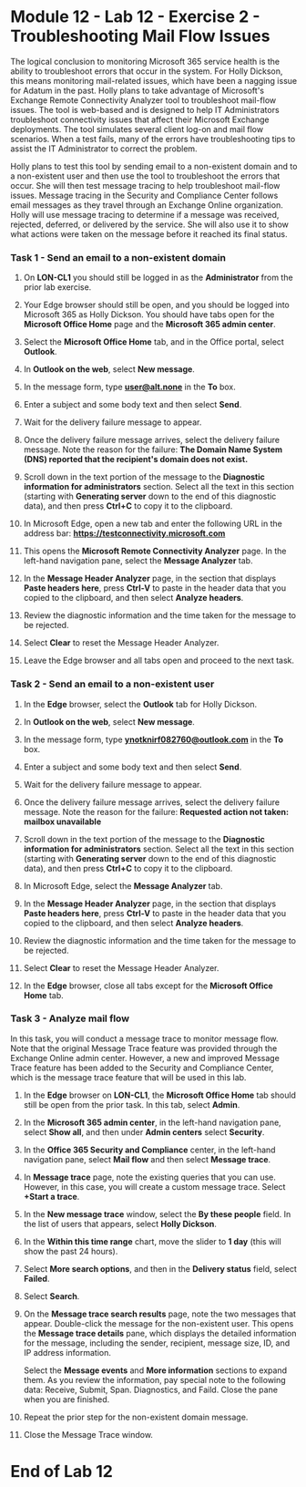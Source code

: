 # Module 12 - Lab 12 - Exercise 2 - Troubleshooting Mail Flow Issues

The logical conclusion to monitoring Microsoft 365 service health is the ability to troubleshoot errors that occur in the system. For Holly Dickson, this means monitoring mail-related issues, which have been a nagging issue for Adatum in the past. Holly plans to take advantage of Microsoft's Exchange Remote Connectivity Analyzer tool to troubleshoot mail-flow issues. The tool is web-based and is designed to help IT Administrators troubleshoot connectivity issues that affect their Microsoft Exchange deployments. The tool simulates several client log-on and mail flow scenarios. When a test fails, many of the errors have troubleshooting tips to assist the IT Administrator to correct the problem.

Holly plans to test this tool by sending email to a non-existent domain and to a non-existent user and then use the tool to troubleshoot the errors that occur. She will then test message tracing to help troubleshoot mail-flow issues. Message tracing in the Security and Compliance Center follows email messages as they travel through an Exchange Online organization. Holly will use message tracing to determine if a message was received, rejected, deferred, or delivered by the service. She will also use it to show what actions were taken on the message before it reached its final status.

### Task 1 - Send an email to a non-existent domain

1. On **LON-CL1** you should still be logged in as the **Administrator** from the prior lab exercise. 

2. Your Edge browser should still be open, and you should be logged into Microsoft 365 as Holly Dickson. You should have tabs open for the **Microsoft Office Home** page and the **Microsoft 365 admin center**.

3. Select the **Microsoft Office Home** tab, and in the Office portal, select **Outlook**.

4. In **Outlook on the web**, select **New message**.

5. In the message form, type **user@alt.none** in the **To** box.

6. Enter a subject and some body text and then select **Send**.

7. Wait for the delivery failure message to appear.

8. Once the delivery failure message arrives, select the delivery failure message. Note the reason for the failure: **The Domain Name System (DNS) reported that the recipient's domain does not exist.**

9. Scroll down in the text portion of the message to the **Diagnostic information for administrators** section. Select all the text in this section (starting with **Generating server** down to the end of this diagnostic data), and then press **Ctrl+C** to copy it to the clipboard. 

10. In Microsoft Edge, open a new tab and enter the following URL in the address bar: **https://testconnectivity.microsoft.com**

11. This opens the **Microsoft Remote Connectivity Analyzer** page. In the left-hand navigation pane, select the **Message Analyzer** tab.

12. In the **Message Header Analyzer** page, in the section that displays **Paste headers here**, press **Ctrl-V** to paste in the header data that you copied to the clipboard, and then select **Analyze headers**.

13. Review the diagnostic information and the time taken for the message to be rejected.

14. Select **Clear** to reset the Message Header Analyzer.

15. Leave the Edge browser and all tabs open and proceed to the next task.



### Task 2 - Send an email to a non-existent user

1. In the **Edge** browser, select the **Outlook** tab for Holly Dickson.

2. In **Outlook on the web**, select **New message**.

3. In the message form, type **ynotknirf082760@outlook.com** in the **To** box.

4. Enter a subject and some body text and then select **Send**.

5. Wait for the delivery failure message to appear. 

6. Once the delivery failure message arrives, select the delivery failure message. Note the reason for the failure: **Requested action not taken: mailbox unavailable**

7. Scroll down in the text portion of the message to the **Diagnostic information for administrators** section. Select all the text in this section (starting with **Generating server** down to the end of this diagnostic data), and then press **Ctrl+C** to copy it to the clipboard. 

8. In Microsoft Edge, select the **Message Analyzer** tab.

9. In the **Message Header Analyzer** page, in the section that displays **Paste headers here**, press **Ctrl-V** to paste in the header data that you copied to the clipboard, and then select **Analyze headers**.

10. Review the diagnostic information and the time taken for the message to be rejected.

11. Select **Clear** to reset the Message Header Analyzer.

12. In the **Edge** browser, close all tabs except for the **Microsoft Office Home** tab. 

### Task 3 - Analyze mail flow

In this task, you will conduct a message trace to monitor message flow. Note that the original Message Trace feature was provided through the Exchange Online admin center. However, a new and improved Message Trace feature has been added to the Security and Compliance Center, which is the message trace feature that will be used in this lab.

1. In the **Edge** browser on **LON-CL1**, the **Microsoft Office Home** tab should still be open from the prior task. In this tab, select **Admin**. 

2. In the **Microsoft 365 admin center**, in the left-hand navigation pane, select **Show all**, and then under **Admin centers** select **Security**.

3. In the **Office 365 Security and Compliance** center, in the left-hand navigation pane, select **Mail flow** and then select **Message trace**.

4. In **Message trace** page, note the existing queries that you can use. However, in this case, you will create a custom message trace. Select **+Start a trace**.

5. In the **New message trace** window, select the **By these people** field. In the list of users that appears, select **Holly Dickson**.

6. In the **Within this time range** chart, move the slider to **1 day** (this will show the past 24 hours).

7. Select **More search options**, and then in the **Delivery status** field, select **Failed**.

8. Select **Search**. 

9. On the **Message trace search results** page, note the two messages that appear. Double-click the message for the non-existent user. This opens the **Message trace details** pane, which displays the detailed information for the message, including the sender, recipient, message size, ID, and IP address information. <br/>

	Select the **Message events** and **More information** sections to expand them. As you review the information, pay special note to the following data: Receive, Submit, Span. Diagnostics, and Faild.  Close the pane when you are finished.

10. Repeat the prior step for the non-existent domain message. 

11. Close the Message Trace window.

# End of Lab 12